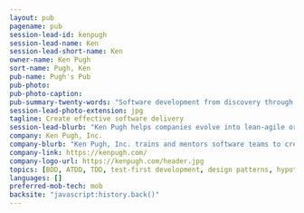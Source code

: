 ```yaml
---
layout: pub
pagename: pub
session-lead-id: kenpugh
session-lead-name: Ken
session-lead-short-name: Ken
owner-name: Ken Pugh
sort-name: Pugh, Ken 
pub-name: Pugh's Pub
pub-photo: 
pub-photo-caption: 
pub-summary-twenty-words: "Software development from discovery through delivery"
session-lead-photo-extension: jpg
tagline: Create effective software delivery
session-lead-blurb: "Ken Pugh helps companies evolve into lean-agile organizations through training and coaching. His special interests are in collaborating on requirements, delivering business value, and using lean principles to deliver high quality quickly. Ken trains, mentors, and testifies on technology topics from object-oriented design to Linux/Unix. He has written several programming books, including the 2006 Jolt Award winner Prefactoring and his latest: Lean-Agile Acceptance Test-Driven Development: Better Software Through Collaboration. Ken has helped clients from London to Boston to Sydney to Beijing to Hyderabad. He features Acceptance Test-Driven Development / Behavior Driven Development based on his book. He is the co-author of SAFe® Agile Software Engineering course. "
company: Ken Pugh, Inc. 
company-blurb: "Ken Pugh, Inc. trains and mentors software teams to create an effective delivery pipeline."
company-link: https://kenpugh.com/
company-logo-url: https://kenpugh.com/header.jpg
topics: [BDD, ATDD, TDD, test-first development, design patterns, hypothesis driven development]
languages: []
preferred-mob-tech: mob
backsite: "javascript:history.back()"
---
```


